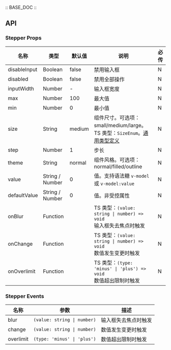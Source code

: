 :: BASE_DOC ::

## API

### Stepper Props

名称 | 类型 | 默认值 | 说明 | 必传
-- | -- | -- | -- | --
disableInput | Boolean | false | 禁用输入框 | N
disabled | Boolean | false | 禁用全部操作 | N
inputWidth | Number | - | 输入框宽度 | N
max | Number | 100 | 最大值 | N
min | Number | 0 | 最小值 | N
size | String | medium | 组件尺寸。可选项：small/medium/large。TS 类型：`SizeEnum`。[通用类型定义](https://github.com/Tencent/tdesign-mobile-vue/blob/develop/src/common.ts) | N
step | Number | 1 | 步长 | N
theme | String | normal | 组件风格。可选项：normal/filled/outline | N
value | String / Number | 0 | 值。支持语法糖 `v-model` 或 `v-model:value` | N
defaultValue | String / Number | 0 | 值。非受控属性 | N
onBlur | Function |  | TS 类型：`(value: string \| number) => void`<br/>输入框失去焦点时触发 | N
onChange | Function |  | TS 类型：`(value: string \| number) => void`<br/>数值发生变更时触发 | N
onOverlimit | Function |  | TS 类型：`(type: 'minus' \| 'plus') => void`<br/>数值超出限制时触发 | N

### Stepper Events

名称 | 参数 | 描述
-- | -- | --
blur | `(value: string \| number)` | 输入框失去焦点时触发
change | `(value: string \| number)` | 数值发生变更时触发
overlimit | `(type: 'minus' \| 'plus')` | 数值超出限制时触发
